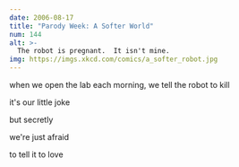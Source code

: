 ```yaml
---
date: 2006-08-17
title: "Parody Week: A Softer World"
num: 144
alt: >-
  The robot is pregnant.  It isn't mine.
img: https://imgs.xkcd.com/comics/a_softer_robot.jpg
---
```

when we open the lab each morning, we tell the robot to kill

it's our little joke

but secretly

we're just afraid

to tell it to love
